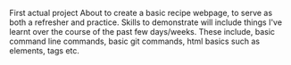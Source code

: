 First actual project 
About to create a basic recipe webpage, to serve as both a refresher and practice.
Skills to demonstrate will include things I've learnt over the course of the past few days/weeks. These include, basic command line commands, basic git commands, html basics such as elements, tags etc. 